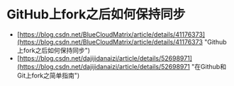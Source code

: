 # GitHub上fork之后如何保持同步
- [https://blog.csdn.net/BlueCloudMatrix/article/details/41176373](https://blog.csdn.net/BlueCloudMatrix/article/details/41176373 "Github上fork之后如何保持同步")
- [https://blog.csdn.net/dajijidanaizi/article/details/52698971](https://blog.csdn.net/dajijidanaizi/article/details/52698971 "在Github和Git上fork之简单指南")